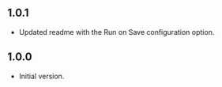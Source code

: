 ## 1.0.1

- Updated readme with the Run on Save configuration option.

## 1.0.0

- Initial version.
